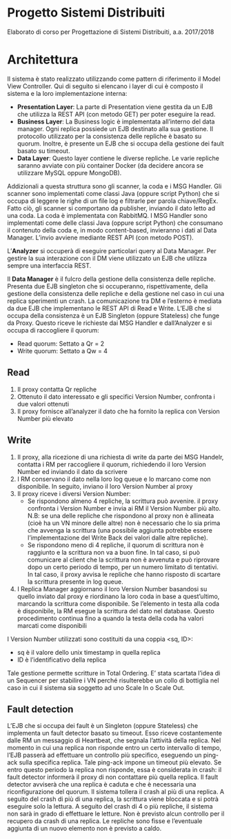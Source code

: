 # Progetto Sistemi Distribuiti

Elaborato di corso per Progettazione di Sistemi Distribuiti, a.a. 2017/2018

# Architettura

Il sistema è stato realizzato utilizzando come pattern di riferimento il Model View Controller. 
Qui di seguito si elencano i layer di cui è composto il sistema e la loro implementazione interna:

- **Presentation Layer**: La parte di Presentation viene gestita da un EJB che utilizza la REST API (con metodo GET) per poter eseguire la read.
- **Business Layer**: La Business logic è implementata all’interno del data manager. Ogni replica possiede un EJB destinato alla sua gestione. Il protocollo utilizzato per la consistenza delle repliche è basato su quorum. Inoltre, è presente un EJB che si occupa della gestione dei fault basato su timeout.
- **Data Layer**: Questo layer contiene le diverse repliche. Le varie repliche saranno avviate con più container Docker (da decidere ancora se utilizzare MySQL oppure MongoDB).

Addizionali a questa struttura sono gli scanner, la coda e i MSG Handler.
Gli scanner sono implementati come classi Java (oppure script Python) che si occupa di 
leggere le righe di un file log e filtrarle per parola chiave/RegEx. Fatto ciò, gli scanner si comportano 
da publisher, inviando il dato letto ad una coda. La coda è implementata con RabbitMQ. I MSG Handler sono 
implementati come delle classi Java (oppure script Python) che consumano il contenuto della coda e, in modo 
content-based, invieranno i dati al Data Manager. L’invio avviene mediante REST API (con metodo POST).

L’**Analyzer** si occuperà di eseguire particolari query al Data Manager. 
Per gestire la sua interazione con il DM viene utilizzato un EJB che utilizza sempre una interfaccia REST.

Il **Data Manager** è il fulcro della gestione della consistenza delle repliche. Presenta due EJB singleton che si occuperanno, rispettivamente, della gestione della consistenza delle repliche e della gestione nel caso in cui una replica sperimenti un crash. La comunicazione tra DM e l’esterno è mediata da due EJB che implementano le REST API di Read e Write.
L’EJB che si occupa della consistenza è un EJB Singleton (oppure Stateless) che funge da Proxy. Questo riceve le richieste dai MSG Handler e dall’Analyzer e si occupa di raccogliere il quorum:

- Read quorum: Settato a Qr = 2
- Write quorum: Settato a Qw = 4

## Read

1. Il proxy contatta Qr repliche
2. Ottenuto il dato interessato e gli specifici Version Number, confronta i due valori ottenuti
3. Il proxy fornisce all’analyzer il dato che ha fornito la replica con Version Number più elevato

## Write

1. Il proxy, alla ricezione di una richiesta di write da parte dei MSG Handelr, contatta i RM per raccogliere il quorum, richiedendo il loro Version Number ed inviando il dato da scrivere
2. I RM conservano il dato nella loro log queue e lo marcano come non disponibile. In seguito, inviano il loro Version Number al proxy
3. Il proxy riceve i diversi Version Number:
	- Se rispondono almeno 4 repliche, la scrittura può avvenire. il proxy confronta i Version Number e invia ai RM il Version Number più alto. N.B: se una delle repliche che rispondono al proxy non è allineata (cioè ha un VN minore delle altre) non è necessario che lo sia prima che avvenga la scrittura (una possibile aggiunta potrebbe essere l’implementazione del Write Back dei valori dalle altre repliche).
	- Se rispondono meno di 4 repliche, il quorum di scrittura non è raggiunto e la scrittura non va a buon fine. In tal caso, si può comunicare al client che la scrittura non è avvenuta e può riprovare dopo un certo periodo di tempo, per un numero limitato di tentativi. In tal caso, il proxy avvisa le repliche che hanno risposto di scartare la scrittura presente in log queue.
4. I Replica Manager aggiornano il loro Version Number basandosi su quello inviato dal proxy e riordinano la loro coda in base a quest’ultimo, marcando la scrittura come disponibile. Se l’elemento in testa alla coda è disponibile, la RM esegue la scrittura del dato nel database. Questo procedimento continua fino a quando la testa della coda ha valori marcati come disponibili

I Version Number utilizzati sono costituiti da una coppia <sq, ID>:

- sq è il valore dello unix timestamp in quella replica
- ID è l’identificativo della replica

Tale gestione permette scritture in Total Ordering. 
E’ stata scartata l’idea di un Sequencer per stabilire i VN perché risulterebbe un collo di bottiglia nel caso in cui il sistema sia soggetto ad uno Scale In o Scale Out.

## Fault detection

L’EJB che si occupa dei fault è un Singleton (oppure Stateless) che implementa un fault detector basato su timeout. 
Esso riceve costantemente dalle RM un messaggio di Heartbeat, che segnala l’attività della replica. 
Nel momento in cui una replica non risponde entro un certo intervallo di tempo, l’EJB passerà ad effettuare
un controllo più specifico, eseguendo un ping-ack sulla specifica replica. Tale ping-ack impone un timeout più elevato. Se entro questo periodo la replica non risponde, essa è considerata in crash: il fault detector informerà il proxy di non contattare più quella replica. Il fault detector avviserà che una replica è caduta e che è necessaria una riconfigurazione del quorum. Il sistema tollera il crash al più di una replica. A seguito del crash di più di una replica, la scrittura viene bloccata e si potrà eseguire solo la lettura. A seguito del crash di 4 o più repliche, il sistema non sarà in grado di effettuare le letture.
Non è previsto alcun controllo per il recupero da crash di una replica.
Le repliche sono fisse e l’eventuale aggiunta di un nuovo elemento non è previsto a caldo.
